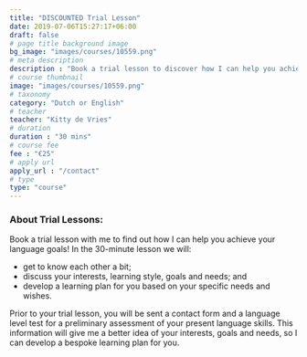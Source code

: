 ```yaml
---
title: "DISCOUNTED Trial Lesson"
date: 2019-07-06T15:27:17+06:00
draft: false
# page title background image
bg_image: "images/courses/10559.png"
# meta description
description : "Book a trial lesson to discover how I can help you achieve your language goals!"
# course thumbnail
image: "images/courses/10559.png"
# taxonomy
category: "Dutch or English"
# teacher
teacher: "Kitty de Vries"
# duration
duration : "30 mins"
# course fee
fee : "€25"
# apply url
apply_url : "/contact"
# type
type: "course"
---
```



### About Trial Lessons:
Book a trial lesson with me to find out how I can help you achieve your language goals! In the 30-minute lesson we will:
- get to know each other a bit;
- discuss your interests, learning style, goals and needs; and
- develop a learning plan for you based on your specific needs and wishes.

Prior to your trial lesson, you will be sent a contact form and a language level test for a preliminary assessment of your present language skills. This information will give me a better idea of your interests, goals and needs, so I can develop a bespoke learning plan for you.

</p>


